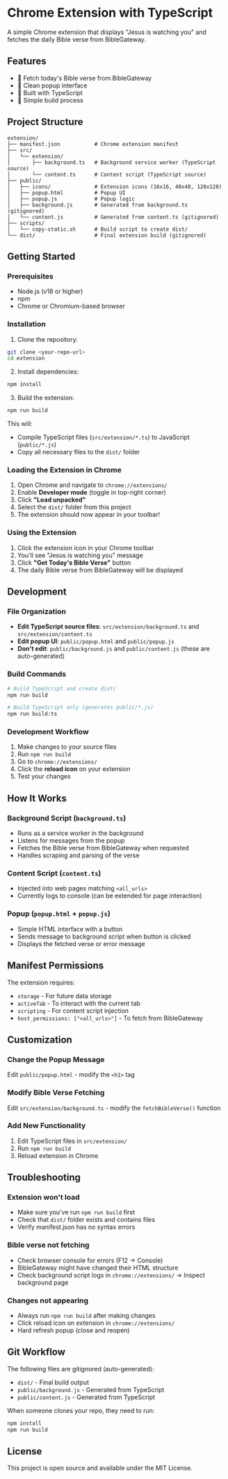 # Chrome Extension with TypeScript

A simple Chrome extension that displays "Jesus is watching you" and fetches the daily Bible verse from BibleGateway.

## Features

- 📖 Fetch today's Bible verse from BibleGateway
- 👀 Clean popup interface
- 🔧 Built with TypeScript
- 🚀 Simple build process

## Project Structure

```
extension/
├── manifest.json           # Chrome extension manifest
├── src/
│   └── extension/
│       ├── background.ts   # Background service worker (TypeScript source)
│       └── content.ts      # Content script (TypeScript source)
├── public/
│   ├── icons/              # Extension icons (16x16, 48x48, 128x128)
│   ├── popup.html          # Popup UI
│   ├── popup.js            # Popup logic
│   ├── background.js       # Generated from background.ts (gitignored)
│   └── content.js          # Generated from content.ts (gitignored)
├── scripts/
│   └── copy-static.sh      # Build script to create dist/
└── dist/                   # Final extension build (gitignored)
```

## Getting Started

### Prerequisites

- Node.js (v18 or higher)
- npm
- Chrome or Chromium-based browser

### Installation

1. Clone the repository:
```bash
git clone <your-repo-url>
cd extension
```

2. Install dependencies:
```bash
npm install
```

3. Build the extension:
```bash
npm run build
```

This will:
- Compile TypeScript files (`src/extension/*.ts`) to JavaScript (`public/*.js`)
- Copy all necessary files to the `dist/` folder

### Loading the Extension in Chrome

1. Open Chrome and navigate to `chrome://extensions/`
2. Enable **Developer mode** (toggle in top-right corner)
3. Click **"Load unpacked"**
4. Select the `dist/` folder from this project
5. The extension should now appear in your toolbar!

### Using the Extension

1. Click the extension icon in your Chrome toolbar
2. You'll see "Jesus is watching you" message
3. Click **"Get Today's Bible Verse"** button
4. The daily Bible verse from BibleGateway will be displayed

## Development

### File Organization

- **Edit TypeScript source files**: `src/extension/background.ts` and `src/extension/content.ts`
- **Edit popup UI**: `public/popup.html` and `public/popup.js`
- **Don't edit**: `public/background.js` and `public/content.js` (these are auto-generated)

### Build Commands

```bash
# Build TypeScript and create dist/
npm run build

# Build TypeScript only (generates public/*.js)
npm run build:ts
```

### Development Workflow

1. Make changes to your source files
2. Run `npm run build`
3. Go to `chrome://extensions/`
4. Click the **reload icon** on your extension
5. Test your changes

## How It Works

### Background Script (`background.ts`)
- Runs as a service worker in the background
- Listens for messages from the popup
- Fetches the Bible verse from BibleGateway when requested
- Handles scraping and parsing of the verse

### Content Script (`content.ts`)
- Injected into web pages matching `<all_urls>`
- Currently logs to console (can be extended for page interaction)

### Popup (`popup.html` + `popup.js`)
- Simple HTML interface with a button
- Sends message to background script when button is clicked
- Displays the fetched verse or error message

## Manifest Permissions

The extension requires:
- `storage` - For future data storage
- `activeTab` - To interact with the current tab
- `scripting` - For content script injection
- `host_permissions: ["<all_urls>"]` - To fetch from BibleGateway

## Customization

### Change the Popup Message
Edit `public/popup.html` - modify the `<h1>` tag

### Modify Bible Verse Fetching
Edit `src/extension/background.ts` - modify the `fetchBibleVerse()` function

### Add New Functionality
1. Edit TypeScript files in `src/extension/`
2. Run `npm run build`
3. Reload extension in Chrome

## Troubleshooting

### Extension won't load
- Make sure you've run `npm run build` first
- Check that `dist/` folder exists and contains files
- Verify manifest.json has no syntax errors

### Bible verse not fetching
- Check browser console for errors (F12 → Console)
- BibleGateway might have changed their HTML structure
- Check background script logs in `chrome://extensions/` → Inspect background page

### Changes not appearing
- Always run `npm run build` after making changes
- Click reload icon on extension in `chrome://extensions/`
- Hard refresh popup (close and reopen)

## Git Workflow

The following files are gitignored (auto-generated):
- `dist/` - Final build output
- `public/background.js` - Generated from TypeScript
- `public/content.js` - Generated from TypeScript

When someone clones your repo, they need to run:
```bash
npm install
npm run build
```

## License

This project is open source and available under the MIT License.
